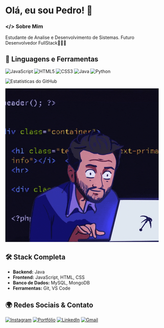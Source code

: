 
# Olá, eu sou Pedro! 👋

### </> Sobre Mim  
Estudante de Analise e Desenvolvimento de Sistemas.
Futuro Desenvolvedor FullStack🧑🏾‍💻

## 🚀 Linguagens e Ferramentas

<div align="left">
  <img src="https://cdn.jsdelivr.net/gh/devicons/devicon/icons/javascript/javascript-original.svg" height="40" alt="JavaScript" title="JavaScript"/>
  <img src="https://cdn.jsdelivr.net/gh/devicons/devicon/icons/html5/html5-original.svg" height="40" alt="HTML5" title="HTML5"/>
  <img src="https://cdn.jsdelivr.net/gh/devicons/devicon/icons/css3/css3-original.svg" height="40" alt="CSS3" title="CSS3"/>
  <img src="https://cdn.jsdelivr.net/gh/devicons/devicon/icons/java/java-original.svg" height="40" alt="Java" title="Java"/>
  <img src="https://cdn.jsdelivr.net/gh/devicons/devicon/icons/python/python-original.svg" height="40" alt="Python" title="Python"/>
</div>

![Estatísticas do GitHub](https://github-readme-stats.vercel.app/api?username=au-pedroo&show_icons=true&theme=dracula)


![GIF de código](https://github.com/au-pedroo/au-pedroo/blob/main/meu_gif.gif)

## 🛠️ Stack Completa
- **Backend:** Java  
- **Frontend:** JavaScript, HTML, CSS 
- **Banco de Dados:** MySQL, MongoDB  
- **Ferramentas:** Git, VS Code

## 🌍 Redes Sociais & Contato

[![Instagram](https://img.shields.io/badge/Instagram-E4405F?style=for-the-badge&logo=instagram&logoColor=white)](https://instagram.com/au_pedroo_)
[![Portfólio](https://img.shields.io/badge/Portfólio-FF5722?style=for-the-badge&logo=google-chrome&logoColor=white)](https://seuportfolio.com)
[![LinkedIn](https://img.shields.io/badge/LinkedIn-0077B5?style=for-the-badge&logo=linkedin&logoColor=white)](www.linkedin.com/in/pedro-augusto-marinho-3b4bb7350)
[![Gmail](https://img.shields.io/badge/Gmail-D14836?style=for-the-badge&logo=gmail&logoColor=white)](mailto:pedroaugustomarinho5@gmail.com)
<!--
**au-pedroo/au-pedroo** is a ✨ _special_ ✨ repository because its `README.md` (this file) appears on your GitHub profile.

Here are some ideas to get you started:

- 🔭 I’m currently working on ...
- 🌱 I’m currently learning ...
- 👯 I’m looking to collaborate on ...
- 🤔 I’m looking for help with ...
- 💬 Ask me about ...
- 📫 How to reach me: ...
- 😄 Pronouns: ...
- ⚡ Fun fact: ...
-->
